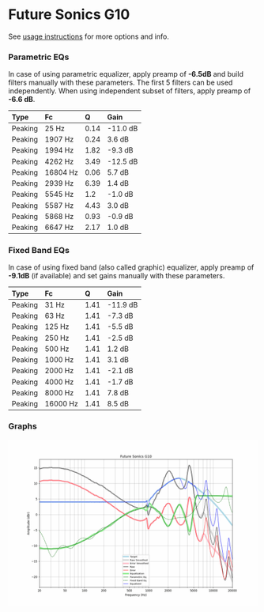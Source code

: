 # Future Sonics G10
See [usage instructions](https://github.com/jaakkopasanen/AutoEq#usage) for more options and info.

### Parametric EQs
In case of using parametric equalizer, apply preamp of **-6.5dB** and build filters manually
with these parameters. The first 5 filters can be used independently.
When using independent subset of filters, apply preamp of **-6.6 dB**.

| Type    | Fc       |    Q | Gain     |
|:--------|:---------|:-----|:---------|
| Peaking | 25 Hz    | 0.14 | -11.0 dB |
| Peaking | 1907 Hz  | 0.24 | 3.6 dB   |
| Peaking | 1994 Hz  | 1.82 | -9.3 dB  |
| Peaking | 4262 Hz  | 3.49 | -12.5 dB |
| Peaking | 16804 Hz | 0.06 | 5.7 dB   |
| Peaking | 2939 Hz  | 6.39 | 1.4 dB   |
| Peaking | 5545 Hz  | 1.2  | -1.0 dB  |
| Peaking | 5587 Hz  | 4.43 | 3.0 dB   |
| Peaking | 5868 Hz  | 0.93 | -0.9 dB  |
| Peaking | 6647 Hz  | 2.17 | 1.0 dB   |

### Fixed Band EQs
In case of using fixed band (also called graphic) equalizer, apply preamp of **-9.1dB**
(if available) and set gains manually with these parameters.

| Type    | Fc       |    Q | Gain     |
|:--------|:---------|:-----|:---------|
| Peaking | 31 Hz    | 1.41 | -11.9 dB |
| Peaking | 63 Hz    | 1.41 | -7.3 dB  |
| Peaking | 125 Hz   | 1.41 | -5.5 dB  |
| Peaking | 250 Hz   | 1.41 | -2.5 dB  |
| Peaking | 500 Hz   | 1.41 | 1.2 dB   |
| Peaking | 1000 Hz  | 1.41 | 3.1 dB   |
| Peaking | 2000 Hz  | 1.41 | -2.1 dB  |
| Peaking | 4000 Hz  | 1.41 | -1.7 dB  |
| Peaking | 8000 Hz  | 1.41 | 7.8 dB   |
| Peaking | 16000 Hz | 1.41 | 8.5 dB   |

### Graphs
![](./Future%20Sonics%20G10.png)